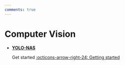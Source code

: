 ```yaml
---
comments: true
---
```


# Computer Vision

<div class="grid cards" markdown>

-   [**YOLO-NAS**](https://abdellatif-belmady.github.io/abdellatif-belmady/Tutorials/Computer%20Vision%20Algorithms/yolonas/)

    Get started
    [:octicons-arrow-right-24: Getting started](https://abdellatif-belmady.github.io/abdellatif-belmady/Tutorials/Computer%20Vision%20Algorithms/yolonas/)

</div>

